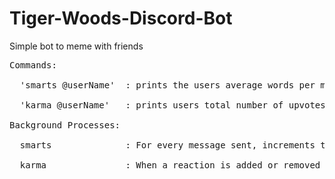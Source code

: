 # Tiger-Woods-Discord-Bot
Simple bot to meme with friends
<pre>
Commands:<br>
  'smarts @userName'  : prints the users average words per message, letters per word, and 'smarts' stat (two previous stats averaged and                           %10). Can take multiple user mentions, will print sequentially.<br>
  'karma @userName'   : prints users total number of upvotes given to other users, downvotes given, and their karma. Can take multiple                             user mentions, will print sequentially.<br>
Background Processes:<br>
  smarts              : For every message sent, increments total number of messages sent for the sender, and the number of words in that                           message. Used to calculate 'smarts' stat.<br>
  karma               : When a reaction is added or removed to a message, if that reaction is 'upvote' or 'downvote', the karma of the                             author of that message will be adjusted accordingly, and the user that reacted will have his 'upvotesGiven' or                             'downvotesGiven' stat adjusted accordingly as well.</pre>
